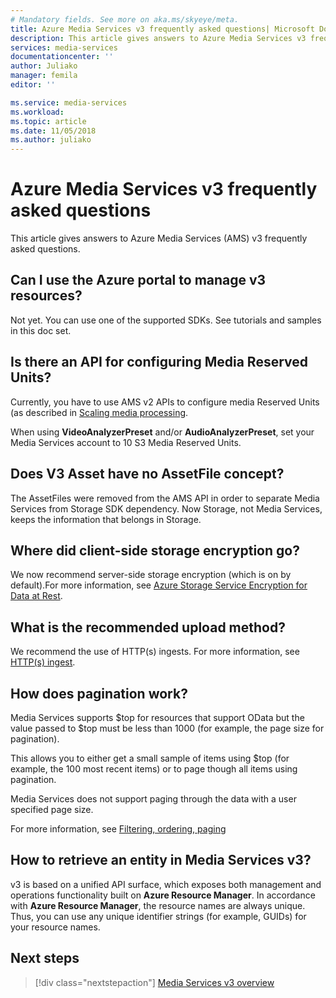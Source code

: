 ```yaml
---
# Mandatory fields. See more on aka.ms/skyeye/meta.
title: Azure Media Services v3 frequently asked questions| Microsoft Docs
description: This article gives answers to Azure Media Services v3 frequently asked questions.
services: media-services
documentationcenter: ''
author: Juliako
manager: femila
editor: ''

ms.service: media-services
ms.workload: 
ms.topic: article
ms.date: 11/05/2018
ms.author: juliako
---
```


# Azure Media Services v3 frequently asked questions

This article gives answers to Azure Media Services (AMS) v3 frequently asked questions.

## Can I use the Azure portal to manage v3 resources?

Not yet. You can use one of the supported SDKs. See tutorials and samples in this doc set.

## Is there an API for configuring Media Reserved Units?

Currently, you have to use AMS v2 APIs to configure media Reserved Units (as described in [Scaling media processing](../previous/media-services-scale-media-processing-overview.md). 

When using **VideoAnalyzerPreset** and/or **AudioAnalyzerPreset**, set your Media Services account to 10 S3 Media Reserved Units.

## Does V3 Asset have no AssetFile concept?

The AssetFiles were removed from the AMS API in order to separate Media Services from Storage SDK dependency. Now Storage, not Media Services, keeps the information that belongs in Storage. 

## Where did client-side storage encryption go?

We now recommend server-side storage encryption (which is on by default).For more information, see [Azure Storage Service Encryption for Data at Rest](https://docs.microsoft.com/azure/storage/common/storage-service-encryption).

## What is the recommended upload method?

We recommend the use of HTTP(s) ingests. For more information, see [HTTP(s) ingest](job-input-from-http-how-to.md).

## How does pagination work?

Media Services supports $top for resources that support OData but the value passed to $top must be less than 1000 (for example, the page size for pagination).

This allows you to either get a small sample of items using $top (for example, the 100 most recent items) or to page though all items using pagination. 

Media Services does not support paging through the data with a user specified page size.

For more information, see [Filtering, ordering, paging](assets-concept.md#filtering-ordering-paging)

## How to retrieve an entity in Media Services v3?

v3 is based on a unified API surface, which exposes both management and operations functionality built on **Azure Resource Manager**. In accordance with **Azure Resource Manager**, the resource names are always unique. Thus, you can use any unique identifier strings (for example, GUIDs) for your resource names. 

## Next steps

> [!div class="nextstepaction"]
> [Media Services v3 overview](media-services-overview.md)
